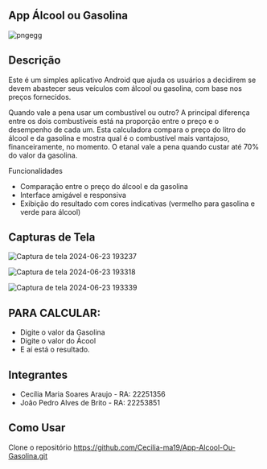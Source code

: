 ## App Álcool ou Gasolina

![pngegg](https://github.com/Cecilia-ma19/App-Alcool-Ou-Gasolina/assets/116919255/a172ec00-71a6-4d78-aa9b-caa7072bccea)

## Descrição
Este é um simples aplicativo Android que ajuda os usuários a decidirem se devem abastecer seus veículos com álcool ou gasolina, com base nos preços fornecidos.

Quando vale a pena usar um combustível ou outro?
A principal diferença entre os dois combustíveis está na proporção entre o preço e o desempenho de cada um. Esta calculadora compara o preço do litro do álcool e da gasolina e mostra qual é o combustível mais vantajoso, financeiramente, no momento.
O etanal vale a pena quando custar até 70% do valor da gasolina.

Funcionalidades
- Comparação entre o preço do álcool e da gasolina
- Interface amigável e responsiva
- Exibição do resultado com cores indicativas (vermelho para gasolina e verde para álcool)

## Capturas de Tela
![Captura de tela 2024-06-23 193237](https://github.com/Cecilia-ma19/App-Alcool-Ou-Gasolina/assets/116919255/9828d1f0-579d-4519-a89c-9f40153e3082)

![Captura de tela 2024-06-23 193318](https://github.com/Cecilia-ma19/App-Alcool-Ou-Gasolina/assets/116919255/09cda563-827d-45a0-a31d-13ad3780effd)

![Captura de tela 2024-06-23 193339](https://github.com/Cecilia-ma19/App-Alcool-Ou-Gasolina/assets/116919255/832ac368-10f9-4b28-9b9e-1e8500e2dc4e)

## PARA CALCULAR: 
- Digite o valor da Gasolina 
- Digite o valor do Ácool
- E aí está o resultado.

## Integrantes 
- Cecília Maria Soares Araujo - RA: 22251356
- João Pedro Alves de Brito - RA: 22253851


## Como Usar
Clone o repositório https://github.com/Cecilia-ma19/App-Alcool-Ou-Gasolina.git
   
